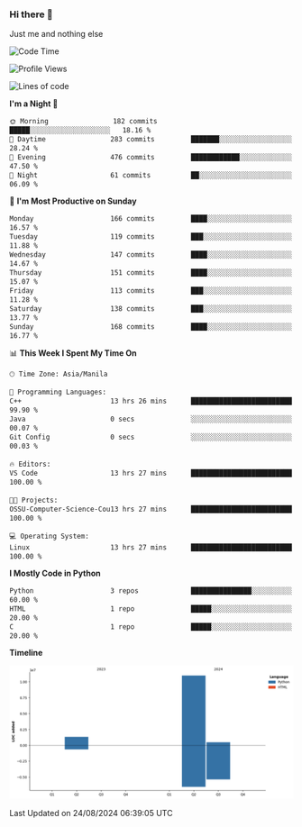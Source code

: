 ### Hi there 👋

Just me and nothing else


<!--START_SECTION:waka-->
![Code Time](http://img.shields.io/badge/Code%20Time-612%20hrs%2031%20mins-blue)

![Profile Views](http://img.shields.io/badge/Profile%20Views-0-blue)

![Lines of code](https://img.shields.io/badge/From%20Hello%20World%20I%27ve%20Written-12.7%20million%20lines%20of%20code-blue)

**I'm a Night 🦉** 

```text
🌞 Morning                182 commits         █████░░░░░░░░░░░░░░░░░░░░   18.16 % 
🌆 Daytime                283 commits         ███████░░░░░░░░░░░░░░░░░░   28.24 % 
🌃 Evening                476 commits         ████████████░░░░░░░░░░░░░   47.50 % 
🌙 Night                  61 commits          ██░░░░░░░░░░░░░░░░░░░░░░░   06.09 % 
```
📅 **I'm Most Productive on Sunday** 

```text
Monday                   166 commits         ████░░░░░░░░░░░░░░░░░░░░░   16.57 % 
Tuesday                  119 commits         ███░░░░░░░░░░░░░░░░░░░░░░   11.88 % 
Wednesday                147 commits         ████░░░░░░░░░░░░░░░░░░░░░   14.67 % 
Thursday                 151 commits         ████░░░░░░░░░░░░░░░░░░░░░   15.07 % 
Friday                   113 commits         ███░░░░░░░░░░░░░░░░░░░░░░   11.28 % 
Saturday                 138 commits         ███░░░░░░░░░░░░░░░░░░░░░░   13.77 % 
Sunday                   168 commits         ████░░░░░░░░░░░░░░░░░░░░░   16.77 % 
```


📊 **This Week I Spent My Time On** 

```text
🕑︎ Time Zone: Asia/Manila

💬 Programming Languages: 
C++                      13 hrs 26 mins      █████████████████████████   99.90 % 
Java                     0 secs              ░░░░░░░░░░░░░░░░░░░░░░░░░   00.07 % 
Git Config               0 secs              ░░░░░░░░░░░░░░░░░░░░░░░░░   00.03 % 

🔥 Editors: 
VS Code                  13 hrs 27 mins      █████████████████████████   100.00 % 

🐱‍💻 Projects: 
OSSU-Computer-Science-Cou13 hrs 27 mins      █████████████████████████   100.00 % 

💻 Operating System: 
Linux                    13 hrs 27 mins      █████████████████████████   100.00 % 
```

**I Mostly Code in Python** 

```text
Python                   3 repos             ███████████████░░░░░░░░░░   60.00 % 
HTML                     1 repo              █████░░░░░░░░░░░░░░░░░░░░   20.00 % 
C                        1 repo              █████░░░░░░░░░░░░░░░░░░░░   20.00 % 
```



**Timeline**

![Lines of Code chart](https://raw.githubusercontent.com/brutist/brutist/main/assets/bar_graph.png)


 Last Updated on 24/08/2024 06:39:05 UTC
<!--END_SECTION:waka-->
